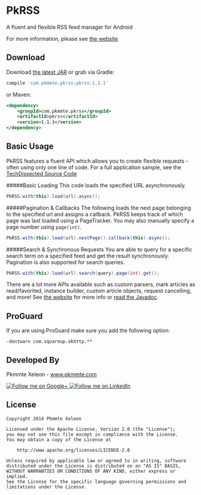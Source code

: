 PkRSS
=====

A fluent and flexible RSS feed manager for Android

For more information, please see [the website][1]

Download
--------

Download [the latest JAR][2] or grab via Gradle:
```groovy
compile 'com.pkmmte.pkrss:pkrss:1.1.1'
```
or Maven:
```xml
<dependency>
    <groupId>com.pkmmte.pkrss</groupId>
    <artifactId>pkrss</artifactId>
    <version>1.1.1</version>
</dependency>
```

Basic Usage
--------

PkRSS features a fluent API which allows you to create flexible requests - often using only one line of code. For a full application sample, see the [TechDissected Source Code][3]

#####Basic Loading
This code loads the specified URL asynchronously. 
```java
PkRSS.with(this).load(url).async();
```

#####Pagination & Callbacks
The following loads the next page belonging to the specified url and assigns a callback. PkRSS keeps track of which page was last loaded using a PageTracker. You may also manually specify a page number using `page(int)`.
```java
PkRSS.with(this).load(url).nextPage().callback(this).async();
```

#####Search & Synchronous Requests
You are able to query for a specific search term on a specified feed and get the result synchronously. Pagination is also supported for search queries.
```java
PkRSS.with(this).load(url).search(query).page(int).get();
```

There are a lot more APIs available such as custom parsers, mark articles as read/favorited, instance builder, custom article objects, request cancelling, and more! See [the website][1] for more info or [read the Javadoc][4].

ProGuard
--------

If you are using ProGuard make sure you add the following option:

```
-dontwarn com.squareup.okhttp.**
```

Developed By
--------

Pkmmte Xeleon - www.pkmmte.com

<a href="https://plus.google.com/102226057091361048952">
  <img alt="Follow me on Google+"
       src="http://data.pkmmte.com/temp/social_google_plus_logo.png" />
</a>
<a href="https://www.linkedin.com/pub/pkmmte-xeleon/7a/409/b4b/">
  <img alt="Follow me on LinkedIn"
       src="http://data.pkmmte.com/temp/social_linkedin_logo.png" />
</a>

License
--------

    Copyright 2014 Pkmmte Xeleon
    
    Licensed under the Apache License, Version 2.0 (the "License");
    you may not use this file except in compliance with the License.
    You may obtain a copy of the License at
    
        http://www.apache.org/licenses/LICENSE-2.0
    
    Unless required by applicable law or agreed to in writing, software
    distributed under the License is distributed on an "AS IS" BASIS,
    WITHOUT WARRANTIES OR CONDITIONS OF ANY KIND, either express or implied.
    See the License for the specific language governing permissions and
    limitations under the License.

 [1]: http://pkmmte.github.io/PkRSS/
 [2]: http://search.maven.org/#search|gav|1|g:"com.pkmmte.pkrss"%20AND%20a:"pkrss"
 [3]: https://github.com/Pkmmte/TechDissected
 [4]: http://pkmmte.github.io/PkRSS/javadocs/
